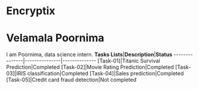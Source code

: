 # Encryptix
# Velamala Poornima
I am Poornima, data science intern. 
**Tasks Lists**|**Description**|**Status**
---------------|---------------|--------------
[Task-01]|Titanic Survival Prediction|Completed
[Task-02]|Movie Rating Prediction|Completed
[Task-03]|IRIS classification|Completed
[Task-04]|Sales prediction|Completed
[Task-05]|Credit card fraud detection|Not completed
